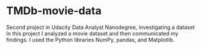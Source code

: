 # TMDb-movie-data
Second project in Udacity Data Analyst Nanodegree, investigating a dataset
In this project I analyzed a movie dataset and then communicated my findings. I used the Python libraries NumPy, pandas, and Matplotlib.
